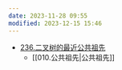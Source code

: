 ```yaml
---
date: 2023-11-28 09:55
modified: 2023-12-15 15:46
---
```

- [236.二叉树的最近公共祖先](https://leetcode.cn/problems/lowest-common-ancestor-of-a-binary-tree/)
	- [[010.公共祖先|公共祖先]]
